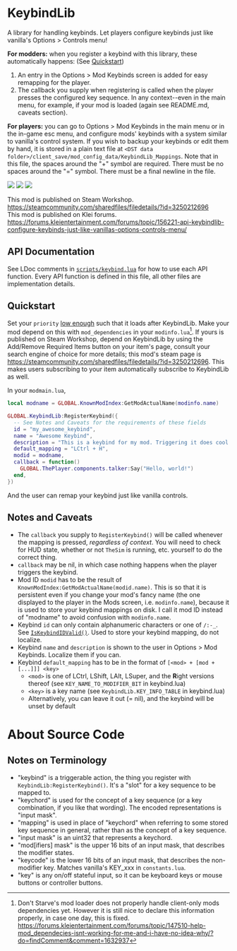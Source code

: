 # KeybindLib

A library for handling keybinds. Let players configure keybinds just like vanilla's Options > Controls menu!

**For modders:** when you register a keybind with this library, these automatically happens: (See [Quickstart](#quickstart))
1. An entry in the Options > Mod Keybinds screen is added for easy remapping for the player.
2. The callback you supply when registering is called when the player presses the configured key sequence. In any context--even in the main menu, for example, if your mod is loaded (again see README.md, caveats section).

**For players:** you can go to Options > Mod Keybinds in the main menu or in the in-game esc menu, and configure mods' keybinds with a system similar to vanilla's control system.
If you wish to backup your keybinds or edit them by hand, it is stored in a plain text file at `<DST data folder>/client_save/mod_config_data/KeybindLib_Mappings`.
Note that in this file, the spaces around the "+" symbol are required. There must be no spaces around the "=" symbol. There must be a final newline in the file.

![](https://steamuserimages-a.akamaihd.net/ugc/2477620729421146696/5BD7CBCF026D8EFDF3FB3C0827DE5A3326D93EB7/?imw=5000&imh=5000&ima=fit&impolicy=Letterbox&imcolor=%23000000&letterbox=false)
![](https://steamuserimages-a.akamaihd.net/ugc/2477620729421146683/B517F25126F27C62E09F4F5C7FDD7BD2356FFD27/?imw=5000&imh=5000&ima=fit&impolicy=Letterbox&imcolor=%23000000&letterbox=false)
![](https://steamuserimages-a.akamaihd.net/ugc/2477620729421146691/DCEB2828494ED468A863157B1014B6E280B9EC97/?imw=5000&imh=5000&ima=fit&impolicy=Letterbox&imcolor=%23000000&letterbox=false)

This mod is published on Steam Workshop. https://steamcommunity.com/sharedfiles/filedetails/?id=3250212696  
This mod is published on Klei forums. https://forums.kleientertainment.com/forums/topic/156221-api-keybindlib-configure-keybinds-just-like-vanillas-options-controls-menu/

## API Documentation

See LDoc comments in [`scripts/keybind.lua`](./scripts/keybind.lua) for how to use each API function. Every API function is defined in this file, all other files are implementation details.

## Quickstart

Set your `priority` [low enough](./modinfo.lua#L23) such that it loads after KeybindLib.
Make your mod depend on this with `mod_dependencies` in your `modinfo.lua`[^1].
If yours is published on Steam Workshop, depend on KeybindLib by using the Add/Remove Required Items button on your item's page, consult your search engine of choice for more details; this mod's steam page is https://steamcommunity.com/sharedfiles/filedetails/?id=3250212696. This makes users subscribing to your item automatically subscribe to KeybindLib as well.

In your `modmain.lua`,
```lua
local modname = GLOBAL.KnownModIndex:GetModActualName(modinfo.name)

GLOBAL.KeybindLib:RegisterKeybind({
  -- See Notes and Caveats for the requirements of these fields
  id = "my_awesome_keybind",
  name = "Awesome Keybind",
  description = "This is a keybind for my mod. Triggering it does cool things.",
  default_mapping = "LCtrl + H",
  modid = modname,
  callback = function()
  	GLOBAL.ThePlayer.components.talker:Say("Hello, world!")
  end,
})
```

And the user can remap your keybind just like vanilla controls.

## Notes and Caveats

- The `callback` you supply to `RegisterKeybind()` will be called whenever the mapping is pressed, _regardless of context_. You will need to check for HUD state, whether or not `TheSim` is running, etc. yourself to do the correct thing.
- `callback` may be nil, in which case nothing happens when the player triggers the keybind.
- Mod ID `modid` has to be the result of `KnownModIndex:GetModActualName(modid.name)`. This is so that it is persistent even if you change your mod's fancy name (the one displayed to the player in the Mods screen, i.e. `modinfo.name`), because it is used to store your keybind mappings on disk. I call it mod ID instead of "modname" to avoid confusion with `modinfo.name`.
- Keybind `id` can only contain alphanumeric characters or one of `/:-_`. See [`IsKeybindIDValid()`](https://github.com/rtk0c/dont-starve-mods/blob/master/KeybindLib/scripts/keybind.lua#L71-L78). Used to store your keybind mapping, do not localize.
- Keybind `name` and `description` is shown to the user in Options > Mod Keybinds. Localize them if you can.
- Keybind `default_mapping` has to be in the format of `[<mod> + [mod + [...]]] <key>`
  - `<mod>` is one of LCtrl, LShift, LAlt, LSuper, and the **R**ight versions thereof (see `KEY_NAME_TO_MODIFIER_BIT` in keybind.lua)
  - `<key>` is a key name (see `KeybindLib.KEY_INFO_TABLE` in keybind.lua)
  - Alternatively, you can leave it out (= nil), and the keybind will be unset by default

# About Source Code

## Notes on Terminology
- "keybind" is a triggerable action, the thing you register with `KeybindLib:RegisterKeybind()`. It's a "slot" for a key sequence to be mapped to.
- "keychord" is used for the concept of a key sequence (or a key combination, if you like that wording). The encoded representations is "input mask".
- "mapping" is used in place of "keychord" when referring to some stored key sequence in general, rather than as the concept of a key sequence.
- "input mask" is an uint32 that represents a keychord.
- "mod[ifiers] mask" is the upper 16 bits of an input mask, that describes the modifier states.
- "keycode" is the lower 16 bits of an input mask, that describes the non-modifier key. Matches vanilla's KEY_xxx in `constants.lua`.
- "key" is any on/off stateful input, so it can be keyboard keys or mouse buttons or controller buttons.

[^1]: Don't Starve's mod loader does not properly handle client-only mods dependencies yet. However it is still nice to declare this information properly, in case one day, this is fixed. https://forums.kleientertainment.com/forums/topic/147510-help-mod_dependecies-isnt-working-for-me-and-i-have-no-idea-why/?do=findComment&comment=1632937
